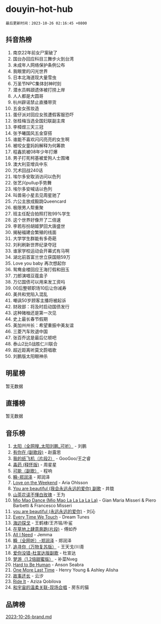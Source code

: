 # douyin-hot-hub

`最后更新时间：2023-10-26 02:16:45 +0800`

## 抖音热榜

1. 南京22年前女尸案破了
1. 国台办回应科目三舞步火到台湾
1. 未成年人网络保护条例公布
1. 我眼里的闪光世界
1. 日本北海道现大量雪虫
1. 万圣节NPC集体封神时刻
1. 潜水员韩颋遗体被打捞上岸
1. 人人都是大圆哥
1. 杭州辟谣禁止直播带货
1. 五金女孩妆造
1. 蛋仔派对回应女孩遭假客服恐吓
1. 张桂梅当选全国妇联副主席
1. 李樟煜三天三冠
1. 张予曦国风五金穿搭
1. 谁能不喜欢闪闪亮亮的女生啊
1. 被咬女童妈妈解释为何筹款
1. 程鑫凯被08年少年打爆
1. 男子打死柯基被爱狗人士围堵
1. 澳大利亚增兵中东
1. 咒术回战240话
1. 埃尔多安取消访问以色列
1. 张艺兴pullup手势舞
1. 埃尔多安喊话以色列
1. 叫兽易小星去见周星驰了
1. 六公主放成毅跳Queencard
1. 极限男人帮重聚
1. 班主任配合拍照打败99%学生
1. 这个世界好像开了二倍速
1. 李若彤扮胡姬梦回大唐盛世
1. 揭秘福建会繁殖的线面
1. 大学学生群能有多奇葩
1. 刘利刷新世界纪录夺冠
1. 谁家学校运动会开幕式有马啊
1. 湖北前首富兰世立获国赔59万
1. Love you baby 再次想起你
1. 鸳鸯金楼回应王海打假和田玉
1. 刀郎演唱豆蔻盒子
1. 万亿国债可以用来发工资吗
1. 00后整顿职场10后让你减寿
1. 美共和党陷入混乱
1. 嘲讽50岁顾客主播将被起诉
1. 财政部：将及时启动国债发行
1. 这种赌柚还是第一次见
1. 史上最长春节假期
1. 美加州州长：希望重振中美友谊
1. 三菱汽车败退中国
1. 张百乔这是最后亿顿吧
1. 泰山2比0战胜仁川联合
1. 超近距离听莫文蔚唱歌
1. 刘鹏版太阳眼神杀

## 明星榜

暂无数据

## 直播榜

暂无数据

## 音乐榜

1. [太阳（全网搜_太阳刘鹏_可听）](https://sf6-cdn-tos.douyinstatic.com/obj/tos-cn-ve-2774/ogWbyIQnlBFImVbeDocRdCIYtBHlbJXgfZMvgz) - 刘鹏
1. [有你在 (副歌段)](https://sf3-cdn-tos.douyinstatic.com/obj/tos-cn-ve-2774/o8zImmNsI8B0yfAW5FKAB1oBhkMAlIrwsZEi1V) - 赵露思
1. [我的纸飞机（片段2）](https://sf3-cdn-tos.douyinstatic.com/obj/tos-cn-ve-2774/oM2ZrKcg2CD5AeRB2gkeXOFB1IxAGJdZPazYHf) - GooGoo/王之睿
1. [毒药 (释怀版)](https://sf6-cdn-tos.douyinstatic.com/obj/tos-cn-ve-2774/oYILMEAzspdZBIzy4frJNB8ZHPHWAhiwowd4Ad) - 周星星
1. [可能（副歌）](https://sf3-cdn-tos.douyinstatic.com/obj/tos-cn-ve-2774/cde1731888894259b333569393c2fb51) - 程响
1. [瞬-郑润泽](https://sf3-cdn-tos.douyinstatic.com/obj/tos-cn-ve-2774/oYXHIohzvbNAzBhHgyksWpRM4bfkDsBdBDAynw) - 郑润泽
1. [Love on the Weekend](https://sf6-cdn-tos.douyinstatic.com/obj/tos-cn-ve-2774/o4tVQen5ZtBZEMlD1CDIepBC2OigkU1KQkb1vd) - Aria Ohlsson
1. [You are beautiful (我会永远永远的爱你) 副歌](https://sf3-cdn-tos.douyinstatic.com/obj/tos-cn-ve-2774/o4NlnjbBAIAhg5wOCWzJoyMzkIqGxYsR7f3W4Q) - 井胧
1. [山茶花读不懂白玫瑰](https://sf6-cdn-tos.douyinstatic.com/obj/tos-cn-ve-2774/osfn8B7DktrRHEPJgPCfDbw7QDQEkwC16BxZg9) - 王为
1. [Mio Mao Dance (Mio Mao La La La La La)](https://sf3-cdn-tos.douyinstatic.com/obj/tos-cn-ve-2774/owhJZ1sWIABNvU3gOxlwztm0oAfMK58zHXT8GM) - Gian Maria Misseri & Piero Barbetti & Francesco Misseri
1. [you are beautiful (永远永远的爱你)](https://sf6-cdn-tos.douyinstatic.com/obj/tos-cn-ve-2774/7f5e088a940e42b487e76fd10d0ffcfd) - 刘沁
1. [Every Time We Touch](https://sf3-cdn-tos.douyinstatic.com/obj/tos-cn-ve-2774/ogN6lUKQeBBfEVhIOMikG1CcJjugxk1tztZyhP) - Dream Tunes
1. [海边探戈](https://sf6-cdn-tos.douyinstatic.com/obj/tos-cn-ve-2774/os9gE0VQCGqt6VQkZDyBBYvfSDY0QFe3vVmubn) - 王鹤棣/王齐铭/朴鲨
1. [在草地上肆意奔跑(片段)](https://sf6-cdn-tos.douyinstatic.com/obj/tos-cn-ve-2774/8831d494742f45dabdfa8adb8b817259) - 傅如乔
1. [All I Need](https://sf6-cdn-tos.douyinstatic.com/obj/tos-cn-ve-2774/e8b55ca1d1fa4f90a60c22b8ece170ac) - Jemma
1. [瞬（全网听）-郑润泽](https://sf6-cdn-tos.douyinstatic.com/obj/tos-cn-ve-2774/o4Vb9eJZClCZTnRQYy0BRSeHGrDtrkrQgIBvQt) - 郑润泽
1. [追寻你（万物复苏版）](https://sf3-cdn-tos.douyinstatic.com/obj/tos-cn-ve-2774/oYeAZJsbjIDit9APmBg8u6uDUQnHmoCf3gbo74) - 王天戈/川青
1. [爱你没错-杜宣达版副歌](https://sf3-cdn-tos.douyinstatic.com/obj/tos-cn-ve-2774/oUm8ctBZQfZQ4jUNWbseSYV0lZDsWn6LCODgCB) - 杜宣达
1. [梦游（1.2倍甜蜜版）](https://sf3-cdn-tos.douyinstatic.com/obj/tos-cn-ve-2774/o4gyAUm8hwufoEABmwVIiQtHsFuGzAEEWtNMzo) - 补菜Nveg
1. [Hard to Be Human](https://sf6-cdn-tos.douyinstatic.com/obj/tos-cn-ve-2774/oQItaej4rB1rBfnJUbKPlQOgDWvSUWRy814CZl) - Anson Seabra
1. [One More Last Time](https://sf3-cdn-tos.douyinstatic.com/obj/tos-cn-ve-2774/oAzTlo0LUAdCAIhjktsKWcLAEUKmZwGcOoB1fy) - Henry Young & Ashley Alisha
1. [故事还长](https://sf3-cdn-tos.douyinstatic.com/obj/tos-cn-ve-2774/30a26758c8594f0ab81ac675c33ee2c5) - 云汐
1. [Ride It](https://sf3-cdn-tos.douyinstatic.com/obj/tos-cn-ve-2774/oMZDIYec6eQynQyWBQnCM11DZzkgnBPtBpD4bi) - Aziza Qobilova
1. [和宇宙的温柔关联-现场合唱](https://sf3-cdn-tos.douyinstatic.com/obj/tos-cn-ve-2774/o0hONGDYQBgk0e5bqDeQOonVmncA6tC2nBwZLT) - 房东的猫

## 品牌榜

[2023-10-26-brand.md](2023-10-26-brand.md)
